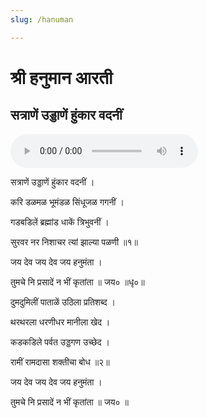 ```yaml
---
slug: /hanuman

---
```

# श्री हनुमान आरती      
## सत्राणें उड्डाणें हुंकार वदनीं 

<audio controls="controls" src="/audio/aarati/satrane.mp3">
    Your browser does not support the HTML5 Audio element.
</audio> 

सत्राणें उड्डाणें हुंकार वदनीं ।

करि डळमळ भूमंडळ सिंधूजळ गगनीं ।

गडबडिलें ब्रह्मांड धाकें त्रिभुवनीं ।

सुरवर नर निशाचर त्यां झाल्या पळणी ॥१॥

जय देव जय देव जय हनुमंता ।

तुमचे नि प्रसादें न भीं कृतांता ॥ जय० ॥धृ०॥

दुमदुमिलीं पाताळें उठिला प्रतिशब्द ।

थरथरला धरणीधर मानीला खेद ।

कडकडिले पर्वत उड्डगण उच्छेद ।

रामीं रामदासा शक्तीचा बोध ॥२॥

जय देव जय देव जय हनुमंता ।

तुमचे नि प्रसादें न भीं कृतांता ॥ जय० ॥